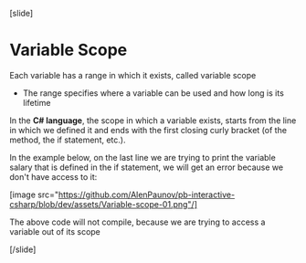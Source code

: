 [slide]
# Variable Scope
Each variable has a range in which it exists, called variable scope
  * The range specifies where a variable can be used and how long is its lifetime

In the **C# language**, the scope in which a variable exists, starts from the line in which we defined it and ends with the first closing curly bracket (of the method, the if statement, etc.).

In the example below, on the last line we are trying to print the variable salary that is defined in the if statement, we will get an error because we don't have access to it:

[image src="https://github.com/AlenPaunov/pb-interactive-csharp/blob/dev/assets/Variable-scope-01.png"/]

The above code will not compile, because we are trying to access a variable out of its scope

[/slide]